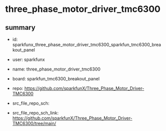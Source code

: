 # three_phase_motor_driver_tmc6300
 
## summary 
* id: sparkfunx_three_phase_motor_driver_tmc6300_sparkfun_tmc6300_breakout_panel
* user: sparkfunx
* name: three_phase_motor_driver_tmc6300
* board: sparkfun_tmc6300_breakout_panel
* repo: https://github.com/sparkfunX/Three_Phase_Motor_Driver-TMC6300



* src_file_repo_sch: 
* src_file_repo_sch_link: https://github.com/sparkfunX/Three_Phase_Motor_Driver-TMC6300/tree/main/




